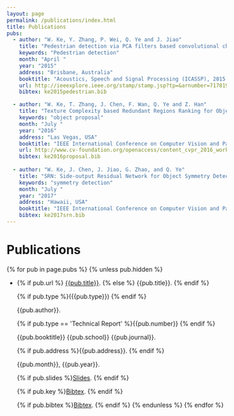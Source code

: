 ```yaml
---
layout: page
permalink: /publications/index.html
title: Publications
pubs:
  - author: "W. Ke, Y. Zhang, P. Wei, Q. Ye and J. Jiao"
    title: "Pedestrian detection via PCA filters based convolutional channel features"
    keywords: "Pedestrian detection"
    month: "April "
    year: "2015"
    address: "Brisbane, Australia"
    booktitle: "Acoustics, Speech and Signal Processing (ICASSP), 2015 IEEE International Conference on"
    url: http://ieeexplore.ieee.org/stamp/stamp.jsp?tp=&arnumber=7178199
    bibtex: ke2015pedestrian.bib

  - author: "W. Ke, T. Zhang, J. Chen, F. Wan, Q. Ye and Z. Han"
    title: "Texture Complexity based Redundant Regions Ranking for Object Proposal"
    keywords: "object proposal"
    month: "July "
    year: "2016"
    address: "Las Vegas, USA"
    booktitle: "IEEE International Conference on Computer Vision and Pattern Recognition Workshop (CVPRW)"
    url: http://www.cv-foundation.org/openaccess/content_cvpr_2016_workshops/w24/papers/Ke_Texture_Complexity_Based_CVPR_2016_paper.pdf
    bibtex: ke2016proposal.bib
    
  - author: "W. Ke, J. Chen, J. Jiao, G. Zhao, and Q. Ye"
    title: "SRN: Side-output Residual Network for Object Symmetry Detection in the Wild"
    keywords: "symmetry detection"
    month: "July "
    year: "2017"
    address: "Hawaii, USA"
    booktitle: "IEEE International Conference on Computer Vision and Pattern Recognition (accepted)"
    bibtex: ke2017srn.bib
---
```


# Publications

{% for pub in page.pubs %}
{% unless pub.hidden %}
  - {% if pub.url %} [{{pub.title}}]({{pub.url}}).
    {% else %} {{pub.title}}.
    {% endif %}
    
    {% if pub.type %}({{pub.type}})
    {% endif %}<br>
    
    {{pub.author}}.<br>
    
    {% if pub.type == 'Technical Report' %}{{pub.number}}
    {% endif %}
    
    {{pub.booktitle}}
    {{pub.school}}
    {{pub.journal}}.<br>
    
    {% if pub.address %}{{pub.address}}.
    {% endif %} 
    
    {{pub.month}}, {{pub.year}}. 
    
    {% if pub.slides %}[Slides]({{pub.slides}}).
    {% endif %}
    
    {% if pub.key %}[Bibtex](http://groups.csail.mit.edu/commit/bibtex.cgi?key={{pub.key}}).
    {% endif %}
    
    {% if pub.bibtex %}[Bibtex]({{pub.bibtex}}).
    {% endif %}
{% endunless %}
{% endfor %}



